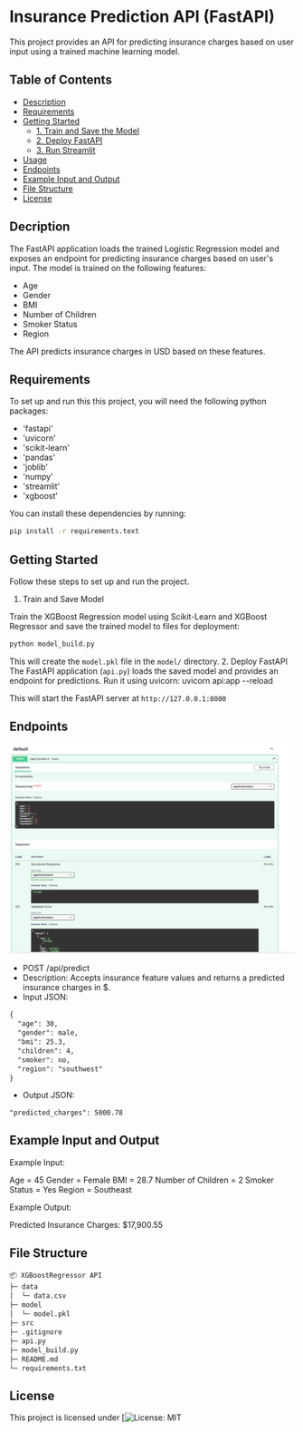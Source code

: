 # Insurance Prediction API (FastAPI)
This project provides an API for predicting insurance charges based on user input using a trained machine learning model.

## Table of Contents
 - [Description](#description)
 - [Requirements](#requirements)
 - [Getting Started](#getting-started)
   - [1. Train and Save the Model](#1-train-and-save-the-model)
   - [2. Deploy FastAPI](#2-deploy-fastapi)
   - [3. Run Streamlit](#3-streamlit)
 - [Usage](#usage)
 - [Endpoints](#engpoints)
 - [Example Input and Output](#example-input-and-output)
 - [File Structure](#file-structure)
 - [License](#license)

## Decription
The FastAPI application loads the trained Logistic Regression model and exposes an endpoint for predicting insurance charges based on user's input. The model is trained on the following features:
- Age
- Gender
- BMI
- Number of Children
- Smoker Status
- Region

The API predicts insurance charges in USD based on these features.

## Requirements
To set up and run this this project, you will need the following python packages:

- 'fastapi'
- 'uvicorn'
- 'scikit-learn'
- 'pandas'
- 'joblib'
- 'numpy'
- 'streamlit'
- 'xgboost'

You can install these dependencies by running:

```bash
pip install -r requirements.text
```

## Getting Started
Follow these steps to set up and run the project.

1. Train and Save Model

Train the XGBoost Regression model using Scikit-Learn and XGBoost Regressor and save the trained model to files for deployment:
   ```bash
   python model_build.py
   ```
   This will create the `model.pkl` file in the `model/` directory.
2. Deploy FastAPI
The FastAPI application (`api.py`) loads the saved model and provides an endpoint for predictions. Run it using uvicorn:
uvicorn api:app --reload

This will start the FastAPI server at `http://127.0.0.1:8000`

## Endpoints
![API Image](src/api_figure.png)

- POST /api/predict
- Description: Accepts insurance feature values and returns a predicted insurance charges in $.
- Input JSON:
```commandline
{
  "age": 30,
  "gender": male,
  "bmi": 25.3,
  "children": 4,
  "smoker": no,
  "region": "southwest"
}
```
- Output JSON:
```commandline
"predicted_charges": 5000.78
```

## Example Input and Output
Example Input:

Age = 45
Gender = Female
BMI = 28.7
Number of Children = 2
Smoker Status = Yes
Region = Southeast

Example Output:

Predicted Insurance Charges: $17,900.55

## File Structure

```commandline
📦 XGBoostRegressor API
├─ data
│  └─ data.csv
├─ model
│  └─ model.pkl
├─ src
├─ .gitignore
├─ api.py
├─ model_build.py
├─ README.md
└─ requirements.txt
```

## License
This project is licensed under [![License: MIT](https://img.shields.io/)


